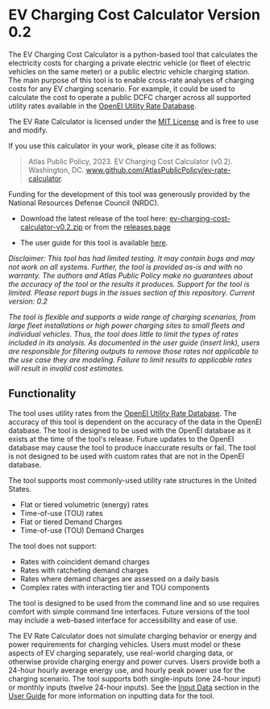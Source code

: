 # EV Charging Cost Calculator Version 0.2

The EV Charging Cost Calculator is a python-based tool that calculates the electricity costs for charging a private electric vehicle (or fleet of electric vehicles on the same meter) or a public electric vehicle charging station. The main purpose of this tool is to enable cross-rate analyses of charging costs for any EV charging scenario. For example, it could be used to calculate the cost to operate a public DCFC charger across all supported utility rates available in the [OpenEI Utility Rate Database](https://openei.org/wiki/Utility_Rate_Database).

The EV Rate Calculator is licensed under the [MIT License](https://opensource.org/license/mit/) and is free to use and modify. 

If you use this calculator in your work, please cite it as follows:
>Atlas Public Policy, 2023. EV Charging Cost Calculator (v0.2). Washington, DC. www.github.com/AtlasPublicPolicy/ev-rate-calculator.

Funding for the development of this tool was generously provided by the National Resources Defense Council (NRDC).

* Download the latest release of the tool here: [ev-charging-cost-calculator-v0.2.zip](https://github.com/AtlasPublicPolicy/ev-charging-cost-calculator/archive/refs/tags/v0.2.zip) or from the [releases page](https://github.com/AtlasPublicPolicy/ev-charging-cost-calculator/releases/tag/v0.2)

* The user guide for this tool is available [here](documentation/user-guide.md).


*Disclaimer: This tool has had limited testing. It may contain bugs and may not work on all systems. Further, the tool is provided as-is and with no warranty. The authors and Atlas Public Policy make no guarantees about the accuracy of the tool or the results it produces. Support for the tool is limited. Please report bugs in the issues section of this repository. Current version: 0.2*

*The tool is flexible and supports a wide range of charging scenarios, from large fleet installations or high power charging sites to small fleets and individual vehicles. Thus, the tool does little to limit the types of rates included in its analysis. As documented in the user guide (insert link), users are responsible for filtering outputs to remove those rates not applicable to the use case they are modeling. Failure to limit results to applicable rates will result in invalid cost estimates.*


## Functionality
The tool uses utility rates from the [OpenEI Utility Rate Database](https://openei.org/wiki/Utility_Rate_Database). The accuracy of this tool is dependent on the accuracy of the data in the OpenEI database. The tool is designed to be used with the OpenEI database as it exists at the time of the tool's release. Future updates to the OpenEI database may cause the tool to produce inaccurate results or fail. The tool is not designed to be used with custom rates that are not in the OpenEI database.

The tool supports most commonly-used utility rate structures in the United States.
* Flat or tiered volumetric (energy) rates
* Time-of-use (TOU) rates
* Flat or tiered Demand Charges
* Time-of-use (TOU) Demand Charges

The tool does not support:
* Rates with coincident demand charges
* Rates with ratcheting demand charges
* Rates where demand charges are assessed on a daily basis
* Complex rates with interacting tier and TOU components

The tool is designed to be used from the command line and so use requires comfort with simple command line interfaces. Future versions of the tool may include a web-based interface for accessibility and ease of use.

The EV Rate Calculator does not simulate charging behavior or energy and power requirements for charging vehicles. Users must model or these aspects of EV charging separately, use real-world charging data, or otherwise provide charging energy and power curves. Users provide both a 24-hour hourly average energy use, and hourly peak power use for the charging scenario. The tool supports both single-inputs (one 24-hour input) or monthly inputs (twelve 24-hour inputs). See the [Input Data](documentation/user-guide.md/###Input-Data) section in the [User Guide](documentation/user-guide.md) for more information on inputting data for the tool.

